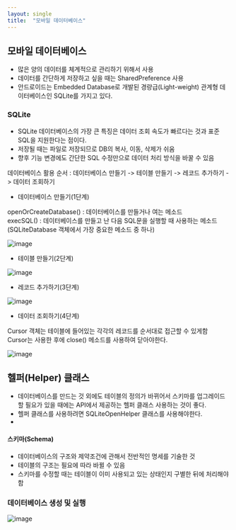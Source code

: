 ```yaml
---
layout: single
title:  "모바일 데이터베이스"
---
```


## 모바일 데이터베이스   

- 많은 양의 데이터를 체계적으로 관리하기 위해서 사용
- 데이터를 간단하게 저장하고 싶을 때는 SharedPreference 사용
- 안드로이드는 Embedded Database로 개발된 경량급(Light-weight) 관계형 데이터베이스인 SQLite를 가지고 있다. 

### SQLite
- SQLite 데이터베이스의 가장 큰 특징은 데이터 조회 속도가 빠르다는 것과 표준 SQL을 지원한다는 점이다.
- 저장될 때는 파일로 저장되므로 DB의 복사, 이동, 삭제가 쉬움
- 향후 기능 변경에도 간단한 SQL 수정만으로 데이터 처리 방식을 바꿀 수 있음

데이터베이스 활용 순서 : 데이터베이스 만들기 -> 테이블 만들기 -> 레코드 추가하기 -> 데이터 조회하기


- 데이터베이스 만들기(1단계)    

openOrCreateDatabase() : 데이터베이스를 만들거나 여는 메소드       
execSQL() : 데이터베이스를 만들고 난 다음 SQL문을 실행할 때 사용하는 메소드 (SQLiteDatabase 객체에서 가장 중요한 메소드 중 하나)

![image](https://user-images.githubusercontent.com/73388615/147289813-470dd7d8-3a92-4c86-acc0-62161a17b82a.png)        

- 테이블 만들기(2단계)

![image](https://user-images.githubusercontent.com/73388615/147289876-2bf88618-1129-4d53-b564-46aba5dcfd20.png)     

- 레코드 추가하기(3단계)     

![image](https://user-images.githubusercontent.com/73388615/147289932-8dea497e-3918-48f3-b332-22fd771eaab8.png)

- 데이터 조회하기(4단계)     


Cursor 객체는 테이블에 들어있는 각각의 레코드를 순서대로 접근할 수 있게함     
Cursor는 사용한 후에 close() 메소드를 사용하여 닫아야한다.



![image](https://user-images.githubusercontent.com/73388615/147289986-f329bb47-8f7c-4cb5-972d-027504cbaf9b.png)   


## 헬퍼(Helper) 클래스

- 데이터베이스를 만드는 것 외에도 테이블의 정의가 바뀌어서 스키마를 업그레이드할 필요가 있을 때에는 API에서 제공하는 헬퍼 클래스 사용하는 것이 좋다.       
- 헬퍼 클래스를 사용하려면 SQLiteOpenHelper 클래스를 사용해야한다.
-
#### 스키마(Schema)
- 데이터베이스의 구조와 제약조건에 관해서 전반적인 명세를 기술한 것
- 테이블의 구조는 필요에 따라 바뀔 수 있음
- 스키마를 수정할 때는 테이블이 이미 사용되고 있는 상태인지 구별한 뒤에 처리해야 함     





### 데이터베이스 생성 및 실행

![image](https://user-images.githubusercontent.com/73388615/147290290-989c5ea4-6cd8-42f7-8579-d7f32a863f44.png)






